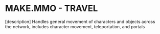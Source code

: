 # MAKE.MMO - TRAVEL

[description]
Handles general movement of characters and objects across the network, includes character movement, teleportation, and portals
